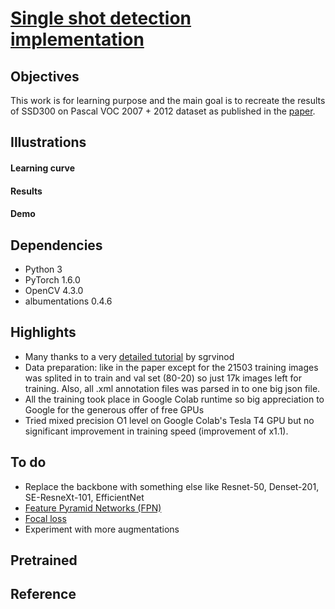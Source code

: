 # [Single shot detection implementation](https://arxiv.org/abs/1512.02325)

## Objectives
This work is for learning purpose and the main goal is to recreate the results of SSD300 on Pascal VOC 2007 + 2012 dataset 
as published in the [paper](https://arxiv.org/abs/1512.02325).

## Illustrations
#### Learning curve
#### Results
#### Demo

## Dependencies
* Python 3
* PyTorch 1.6.0
* OpenCV 4.3.0
* albumentations 0.4.6

## Highlights
* Many thanks to a very [detailed tutorial](https://github.com/sgrvinod/a-PyTorch-Tutorial-to-Object-Detection) by sgrvinod
* Data preparation: like in the paper except for the 21503 training images was splited in to train and val set (80-20) so just 17k images left for training.
Also, all .xml annotation files was parsed in to one big json file.
* All the training took place in Google Colab runtime so big appreciation to Google for the generous offer of free GPUs
* Tried mixed precision O1 level on Google Colab's Tesla T4 GPU but no significant improvement in training speed (improvement of x1.1).

## To do
* Replace the backbone with something else like Resnet-50, Denset-201, SE-ResneXt-101, EfficientNet
* [Feature Pyramid Networks (FPN)](https://medium.com/@jonathan_hui/understanding-feature-pyramid-networks-for-object-detection-fpn-45b227b9106c)
* [Focal loss](https://arxiv.org/abs/1708.02002v2)
* Experiment with more augmentations

## Pretrained

## Reference
